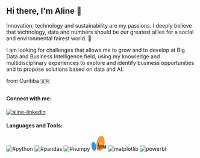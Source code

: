 ## Hi there, I'm Aline 👋

Innovation, technology and sustainability are my passions. I deeply believe that technology, data and numbers should be our greatest allies for a social and environmental fairest world. 🌱
 
I am looking for challenges that allows me to grow and to develop at Big Data and Business Intelligence field, using my knowledge and multidisciplinary experiences to explore and identify business opportunities and to propose solutions based on data and AI.


from Curitiba :brazil:
 
##

#### Connect with me:
<a href="https://www.linkedin.com/in/alinemfdearaujo/" target="blank">
<img alt="aline-linkedin" height="30 width="30 src="https://cdn.jsdelivr.net/gh/devicons/devicon/icons/linkedin/linkedin-plain.svg" style="max-width:100%;">
</a>

          
 #### Languages and Tools:
 
<img src="https://cdn.jsdelivr.net/gh/devicons/devicon/icons/python/python-original.svg" alt="#python" height="40" width="40" style="max-width:100%;"></img>
<img src="https://cdn.jsdelivr.net/gh/devicons/devicon/icons/pandas/pandas-original.svg" alt="#pandas" height="40" width="40" style="max-width:100%;"></img>
<img src="https://cdn.jsdelivr.net/gh/devicons/devicon/icons/numpy/numpy-original.svg" alt="#numpy" height="40" style="max-width:100%;"></img>
<img src="https://github.com/scikit-learn/scikit-learn/blob/main/doc/logos/scikit-learn-logo-without-subtitle.svg" alt="skl" height="40" width="40" style="max-width:100%;"></img>
<img src="https://upload.wikimedia.org/wikipedia/commons/8/84/Matplotlib_icon.svg" alt="matplotlib" height="40" style="max-width:100%;"></img>
<img src="https://github.com/microsoft/PowerBI-Icons/blob/main/PNG/Power-BI.png" alt="powerbi" height="40" style="max-width:100%;"></img>
 

      
          
